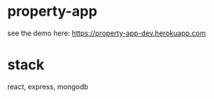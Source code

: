 # property-app
see the demo here: https://property-app-dev.herokuapp.com
# stack
react, express, mongodb

